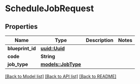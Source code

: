 # ScheduleJobRequest

## Properties

Name | Type | Description | Notes
------------ | ------------- | ------------- | -------------
**blueprint_id** | [**uuid::Uuid**](uuid::Uuid.md) |  | 
**code** | **String** |  | 
**job_type** | [**models::JobType**](JobType.md) |  | 

[[Back to Model list]](../README.md#documentation-for-models) [[Back to API list]](../README.md#documentation-for-api-endpoints) [[Back to README]](../README.md)


